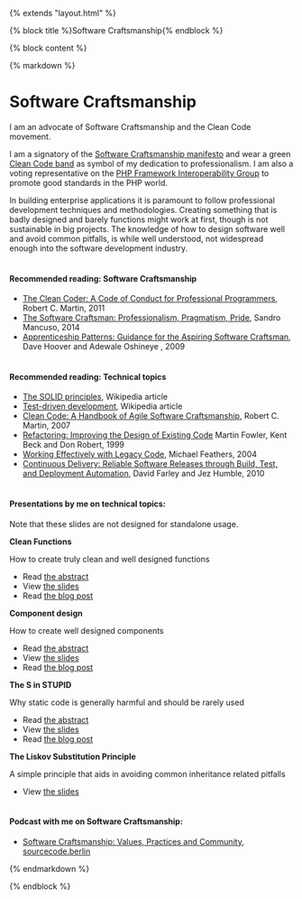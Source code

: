 {% extends "layout.html" %}

{% block title %}Software Craftsmanship{% endblock %}

{% block content %}

{% markdown %}

# Software Craftsmanship

I am an advocate of Software Craftsmanship and the Clean Code movement.

I am a signatory of the [Software Craftsmanship manifesto](http://manifesto.softwarecraftsmanship.org/)
and wear a green [Clean Code band](http://butunclebob.com/files/images/Green%20Band.jpg) as symbol
of my dedication to professionalism. I am also a voting representative on the [PHP Framework
Interoperability Group](http://www.php-fig.org/) to promote good standards in the PHP world.

In building enterprise applications it is paramount to follow professional development techniques
and methodologies. Creating something that is badly designed and barely functions might work at
first, though is not sustainable in big projects. The knowledge of how to design software well and
avoid common pitfalls, is while well understood, not widespread enough into the software development
industry.
<br /><br />

#### Recommended reading: Software Craftsmanship

* [The Clean Coder: A Code of Conduct for Professional Programmers](https://www.goodreads.com/book/show/10284614-the-clean-coder), Robert C. Martin, 2011
* [The Software Craftsman: Professionalism, Pragmatism, Pride](https://www.goodreads.com/book/show/23215733-the-software-craftsman), Sandro Mancuso, 2014
* [Apprenticeship Patterns: Guidance for the Aspiring Software Craftsman](https://www.goodreads.com/book/show/5608045-apprenticeship-patterns),  Dave Hoover and Adewale Oshineye , 2009
<br /><br />

#### Recommended reading: Technical topics

* [The SOLID principles](https://en.wikipedia.org/wiki/SOLID), Wikipedia article
* [Test-driven development](https://en.wikipedia.org/wiki/Test-driven_development), Wikipedia article
* [Clean Code: A Handbook of Agile Software Craftsmanship](https://www.goodreads.com/book/show/3735293-clean-code), Robert C. Martin, 2007
* [Refactoring: Improving the Design of Existing Code](https://www.goodreads.com/book/show/44936.Refactoring) Martin Fowler, Kent Beck and Don Robert, 1999
* [Working Effectively with Legacy Code](https://www.goodreads.com/book/show/44919.Working_Effectively_with_Legacy_Code), Michael Feathers, 2004
* [Continuous Delivery: Reliable Software Releases through Build, Test, and Deployment Automation](https://www.goodreads.com/book/show/8686650-continuous-delivery), David Farley and Jez Humble, 2010
<br /><br />

#### Presentations by me on technical topics:  

Note that these slides are not designed for standalone usage.

**Clean Functions**

How to create truly clean and well designed functions

* Read [the abstract](https://github.com/JeroenDeDauw/slides/blob/master/craftmanship/functions/README.md)
* View [the slides](http://bit.ly/clean-functions)
* Read [the blog post](http://www.bn2vs.com/blog/2013/09/08/clean-functions/)

**Component design**

How to create well designed components

* Read [the abstract](https://github.com/JeroenDeDauw/slides/blob/master/craftmanship/components/README.md)
* View [the slides](http://bit.ly/component-design)
* Read [the blog post](http://www.bn2vs.com/blog/2014/07/12/component-design/)

**The S in STUPID**

Why static code is generally harmful and should be rarely used

* Read [the abstract](https://github.com/JeroenDeDauw/slides/blob/master/craftmanship/static/README.md)
* View [the slides](http://bit.ly/static-code)
* Read [the blog post](http://www.bn2vs.com/blog/2013/11/15/presentation-the-s-in-stupid/)

**The Liskov Substitution Principle**

A simple principle that aids in avoiding common inheritance related pitfalls

* View [the slides](http://bit.ly/solid-lsp)
<br /><br />

#### Podcast with me on Software Craftsmanship:  

* [Software Craftsmanship: Values, Practices and Community](https://sourcecode.berlin/2015/04/17/software-craftsmanship/), [sourcecode.berlin](https://sourcecode.berlin)

{% endmarkdown %}



{% endblock %}

